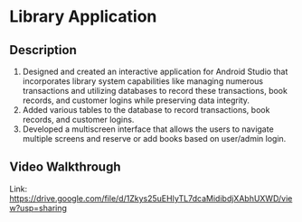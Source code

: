 # Library Application

## Description
1.	Designed and created an interactive application for Android Studio that incorporates library system capabilities like managing numerous transactions and utilizing databases to record these transactions, book records, and customer logins while preserving data integrity.
2. Added various tables to the database to record transactions, book records, and customer logins.
3.	Developed a multiscreen interface that allows the users to navigate multiple screens and reserve or add books based on user/admin login.

## Video Walkthrough
Link: https://drive.google.com/file/d/1Zkys25uEHIyTL7dcaMidibdjXAbhUXWD/view?usp=sharing
